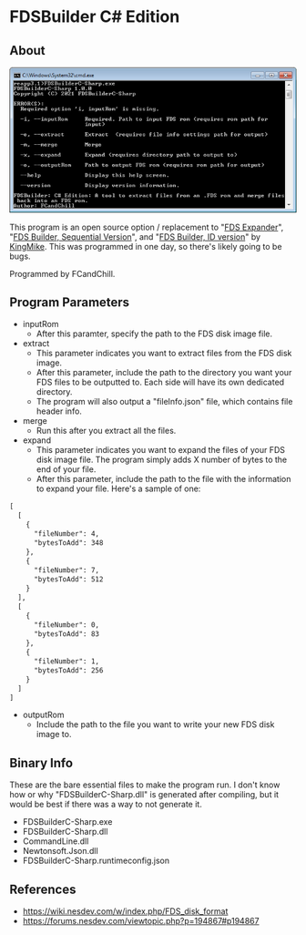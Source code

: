 # FDSBuilder C# Edition

## About

![picture](fdsbuilder.png)

This program is an open source option / replacement to "[FDS Expander](https://www.romhacking.net/utilities/702/)", "[FDS Builder, Sequential Version](https://www.romhacking.net/utilities/747/)", and "[FDS Builder, ID version](https://www.romhacking.net/utilities/302/)" by [KingMike](https://www.romhacking.net/community/76/). This was programmed in one day, so there's likely going to be bugs.

Programmed by FCandChill.

## Program Parameters

* inputRom
    * After this paramter, specify the path to the FDS disk image file.
* extract
    * This parameter indicates you want to extract files from the FDS disk image.
    * After this parameter, include the path to the directory you want your FDS files to be outputted to. Each side will have its own dedicated directory.
    * The program will also output a "fileInfo.json" file, which contains file header info.
* merge
    * Run this after you extract all the files.
* expand
    * This parameter indicates you want to expand the files of your FDS  disk image file. The program simply adds X number of bytes to the end of your file.
    * After this parameter, include the path to the file with the information to expand your file. Here's a sample of one:
  
```
[
  [
    {
      "fileNumber": 4,
      "bytesToAdd": 348
    },
    {
      "fileNumber": 7,
      "bytesToAdd": 512
    }
  ],
  [
    {
      "fileNumber": 0,
      "bytesToAdd": 83
    },
    {
      "fileNumber": 1,
      "bytesToAdd": 256
    }
  ]
]
```
* outputRom
    * Include the path to the file you want to write your new FDS disk image to.

## Binary Info
These are the bare essential files to make the program run. I don't know how or why "FDSBuilderC-Sharp.dll" is generated after compiling, but it would be best if there was a way to not generate it.

* FDSBuilderC-Sharp.exe
* FDSBuilderC-Sharp.dll
* CommandLine.dll
* Newtonsoft.Json.dll
* FDSBuilderC-Sharp.runtimeconfig.json

## References
* https://wiki.nesdev.com/w/index.php/FDS_disk_format
* https://forums.nesdev.com/viewtopic.php?p=194867#p194867